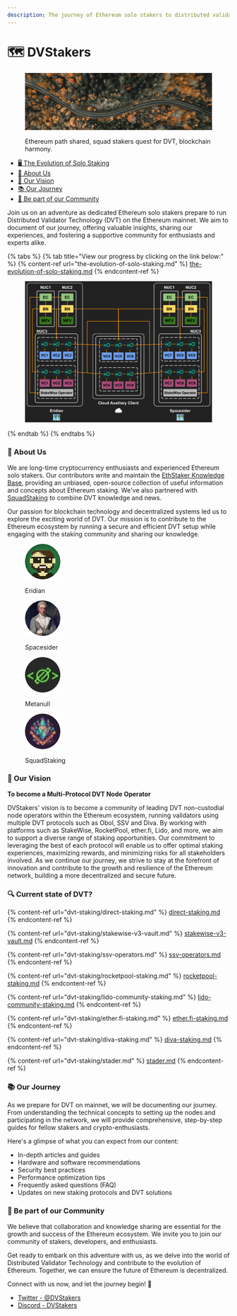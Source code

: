 ```yaml
---
description: The journey of Ethereum solo stakers to distributed validator staking.
---
```


# 🗺 DVStakers

<figure><img src=".gitbook/assets/Road.jpg" alt="Image of a road"><figcaption><p>Ethereum path shared, squad stakers quest for DVT, blockchain harmony.</p></figcaption></figure>

* [🖥 The Evolution of Solo Staking](the-evolution-of-solo-staking.md)
* [🚀 About Us](./#about-us)
* [🎯 Our Vision](./#our-vision)
* [📚 Our Journey](./#our-journey)
* [💬 Be part of our Community](./#be-part-of-our-community)

Join us on an adventure as dedicated Ethereum solo stakers prepare to run Distributed Validator Technology (DVT) on the Ethereum mainnet. We aim to document of our journey, offering valuable insights, sharing our experiences, and fostering a supportive community for enthusiasts and experts alike.

{% tabs %}
{% tab title="View our progress by clicking on the link below:" %}
{% content-ref url="the-evolution-of-solo-staking.md" %}
[the-evolution-of-solo-staking.md](the-evolution-of-solo-staking.md)
{% endcontent-ref %}

<figure><img src=".gitbook/assets/image (9) (2).png" alt=""><figcaption></figcaption></figure>
{% endtab %}
{% endtabs %}

### 🚀 About Us

We are long-time cryptocurrency enthusiasts and experienced Ethereum solo stakers. Our contributors write and maintain the [EthStaker Knowledge Base](https://ethstaker.gitbook.io/ethstaker-knowledge-base/), providing an unbiased, open-source collection of useful information and concepts about Ethereum staking. We've also partnered with [SquadStaking](https://twitter.com/squadstaking) to combine DVT knowledge and news.

Our passion for blockchain technology and decentralized systems led us to explore the exciting world of DVT. Our mission is to contribute to the Ethereum ecosystem by running a secure and efficient DVT setup while engaging with the staking community and sharing our knowledge.

<div>

<figure><img src=".gitbook/assets/Eridian.png" alt="Eridian"><figcaption><p>Eridian</p></figcaption></figure>

 

<figure><img src=".gitbook/assets/Spacesider.png" alt="Spacesider"><figcaption><p>Spacesider</p></figcaption></figure>

 

<figure><img src=".gitbook/assets/image (3).png" alt=""><figcaption><p>Metanull</p></figcaption></figure>

 

<figure><img src=".gitbook/assets/image (2).png" alt=""><figcaption><p>SquadStaking</p></figcaption></figure>

</div>

### 🎯 Our Vision

**To become a Multi-Protocol DVT Node Operator**

DVStakers' vision is to become a community of leading DVT non-custodial node operators within the Ethereum ecosystem, running validators using multiple DVT protocols such as Obol, SSV and Diva. By working with platforms such as StakeWise, RocketPool, ether.fi, Lido, and more, we aim to support a diverse range of staking opportunities. Our commitment to leveraging the best of each protocol will enable us to offer optimal staking experiences, maximizing rewards, and minimizing risks for all stakeholders involved. As we continue our journey, we strive to stay at the forefront of innovation and contribute to the growth and resilience of the Ethereum network, building a more decentralized and secure future.

### 🔍 Current state of DVT?

{% content-ref url="dvt-staking/direct-staking.md" %}
[direct-staking.md](dvt-staking/direct-staking.md)
{% endcontent-ref %}

{% content-ref url="dvt-staking/stakewise-v3-vault.md" %}
[stakewise-v3-vault.md](dvt-staking/stakewise-v3-vault.md)
{% endcontent-ref %}

{% content-ref url="dvt-staking/ssv-operators.md" %}
[ssv-operators.md](dvt-staking/ssv-operators.md)
{% endcontent-ref %}

{% content-ref url="dvt-staking/rocketpool-staking.md" %}
[rocketpool-staking.md](dvt-staking/rocketpool-staking.md)
{% endcontent-ref %}

{% content-ref url="dvt-staking/lido-community-staking.md" %}
[lido-community-staking.md](dvt-staking/lido-community-staking.md)
{% endcontent-ref %}

{% content-ref url="dvt-staking/ether.fi-staking.md" %}
[ether.fi-staking.md](dvt-staking/ether.fi-staking.md)
{% endcontent-ref %}

{% content-ref url="dvt-staking/diva-staking.md" %}
[diva-staking.md](dvt-staking/diva-staking.md)
{% endcontent-ref %}

{% content-ref url="dvt-staking/stader.md" %}
[stader.md](dvt-staking/stader.md)
{% endcontent-ref %}

### 📚 Our Journey

As we prepare for DVT on mainnet, we will be documenting our journey. From understanding the technical concepts to setting up the nodes and participating in the network, we will provide comprehensive, step-by-step guides for fellow stakers and crypto-enthusiasts.

Here's a glimpse of what you can expect from our content:

* In-depth articles and guides
* Hardware and software recommendations
* Security best practices
* Performance optimization tips
* Frequently asked questions (FAQ)
* Updates on new staking protocols and DVT solutions

### 💬 Be part of our Community

We believe that collaboration and knowledge sharing are essential for the growth and success of the Ethereum ecosystem. We invite you to join our community of stakers, developers, and enthusiasts.

Get ready to embark on this adventure with us, as we delve into the world of Distributed Validator Technology and contribute to the evolution of Ethereum. Together, we can ensure the future of Ethereum is decentralized.

Connect with us now, and let the journey begin! 🌟

* [Twitter - @DVStakers](https://twitter.com/DVStakers)
* [Discord - DVStakers](https://discord.gg/VbVwqgSdFD)

